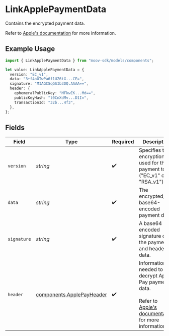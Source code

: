 # LinkApplePaymentData

  Contains the encrypted payment data.

  Refer to [Apple's documentation](https://developer.apple.com/documentation/apple_pay_on_the_web/applepaypaymenttoken/1916115-paymentdata) 
  for more information.

## Example Usage

```typescript
import { LinkApplePaymentData } from "moov-sdk/models/components";

let value: LinkApplePaymentData = {
  version: "EC_v1",
  data: "3+f4oOTwPa6f1UZ6tG...CE=",
  signature: "MIAGCSqGSIb3DQ.AAAA==",
  header: {
    ephemeralPublicKey: "MFkwEK...Md==",
    publicKeyHash: "l0CnXdMv...D1I=",
    transactionId: "32b...4f3",
  },
};
```

## Fields

| Field                                                                                                                                                                                                                   | Type                                                                                                                                                                                                                    | Required                                                                                                                                                                                                                | Description                                                                                                                                                                                                             | Example                                                                                                                                                                                                                 |
| ----------------------------------------------------------------------------------------------------------------------------------------------------------------------------------------------------------------------- | ----------------------------------------------------------------------------------------------------------------------------------------------------------------------------------------------------------------------- | ----------------------------------------------------------------------------------------------------------------------------------------------------------------------------------------------------------------------- | ----------------------------------------------------------------------------------------------------------------------------------------------------------------------------------------------------------------------- | ----------------------------------------------------------------------------------------------------------------------------------------------------------------------------------------------------------------------- |
| `version`                                                                                                                                                                                                               | *string*                                                                                                                                                                                                                | :heavy_check_mark:                                                                                                                                                                                                      | Specifies the encryption used for the payment token ("EC_v1" or "RSA_v1").                                                                                                                                              | EC_v1                                                                                                                                                                                                                   |
| `data`                                                                                                                                                                                                                  | *string*                                                                                                                                                                                                                | :heavy_check_mark:                                                                                                                                                                                                      | The encrypted, base64-encoded payment data.                                                                                                                                                                             | 3+f4oOTwPa6f1UZ6tG...CE=                                                                                                                                                                                                |
| `signature`                                                                                                                                                                                                             | *string*                                                                                                                                                                                                                | :heavy_check_mark:                                                                                                                                                                                                      | A base64 encoded signature of the payment and header data.                                                                                                                                                              | MIAGCSqGSIb3DQ.AAAA==                                                                                                                                                                                                   |
| `header`                                                                                                                                                                                                                | [components.ApplePayHeader](../../models/components/applepayheader.md)                                                                                                                                                  | :heavy_check_mark:                                                                                                                                                                                                      | Information needed to decrypt Apple Pay payment data.<br/><br/>Refer to [Apple's documentation](https://developer.apple.com/documentation/passkit/payment-token-format-reference#Header-keys-and-values) <br/>for more information. |                                                                                                                                                                                                                         |